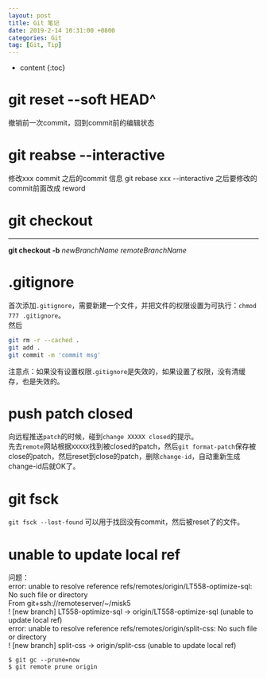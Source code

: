 ```yaml
---
layout: post
title: Git 笔记
date: 2019-2-14 10:31:00 +0800
categories: Git
tag: [Git, Tip]
---
```


* content
{:toc}

git reset --soft HEAD^
=========================
撤销前一次commit，回到commit前的编辑状态

git reabse --interactive
========================================
修改xxx commit 之后的commit 信息
git rebase xxx --interactive 
之后要修改的commit前面改成 reword

git checkout 
=======================================
-------------------------------------------------------
**git checkout -b** _newBranchName_ _remoteBranchName_


.gitignore
=======================================
首次添加`.gitignore`，需要新建一个文件，并把文件的权限设置为可执行：`chmod 777 .gitignore`。  
然后
```bash
git rm -r --cached .
git add .
git commit -m 'commit msg'
```
注意点：如果没有设置权限`.gitignore`是失效的，如果设置了权限，没有清缓存，也是失效的。  

push patch closed
=======================================
向远程推送`patch`的时候，碰到`change XXXXX closed`的提示。  
先去`remote`网站根据`XXXXX`找到被closed的patch，然后`git format-patch`保存被close的patch，然后reset到close的patch，删除`change-id`，自动重新生成change-id后就OK了。
    
git fsck
=======================================
`git fsck --lost-found` 可以用于找回没有commit，然后被reset了的文件。  


unable to update local ref
=======================================
问题：  
error: unable to resolve reference refs/remotes/origin/LT558-optimize-sql: No such file or directory  
From git+ssh://remoteserver/~/misk5  
 ! [new branch]      LT558-optimize-sql -> origin/LT558-optimize-sql  (unable to update local ref)  
error: unable to resolve reference refs/remotes/origin/split-css: No such file or directory  
 ! [new branch]      split-css  -> origin/split-css  (unable to update local ref)  
```
$ git gc --prune=now
$ git remote prune origin
```